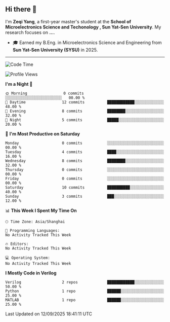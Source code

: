 ## Hi there 👋

I'm **Zeqi Yang**, a first-year master's student at the **School of Microelectronics Science and Techonology , Sun Yat-Sen University**. My research focuses on **...**.

- 🎓 Earned my B.Eng. in Microelectronics Science and Engineering from **Sun Yat-Sen University (SYSU)** in 2025.

---

<!--START_SECTION:waka-->
![Code Time](http://img.shields.io/badge/Code%20Time-6%20mins-blue)

![Profile Views](http://img.shields.io/badge/Profile%20Views-0-blue)

**I'm a Night 🦉** 

```text
🌞 Morning                0 commits           ░░░░░░░░░░░░░░░░░░░░░░░░░   00.00 % 
🌆 Daytime                12 commits          ████████████░░░░░░░░░░░░░   48.00 % 
🌃 Evening                8 commits           ████████░░░░░░░░░░░░░░░░░   32.00 % 
🌙 Night                  5 commits           █████░░░░░░░░░░░░░░░░░░░░   20.00 % 
```
📅 **I'm Most Productive on Saturday** 

```text
Monday                   0 commits           ░░░░░░░░░░░░░░░░░░░░░░░░░   00.00 % 
Tuesday                  4 commits           ████░░░░░░░░░░░░░░░░░░░░░   16.00 % 
Wednesday                8 commits           ████████░░░░░░░░░░░░░░░░░   32.00 % 
Thursday                 0 commits           ░░░░░░░░░░░░░░░░░░░░░░░░░   00.00 % 
Friday                   0 commits           ░░░░░░░░░░░░░░░░░░░░░░░░░   00.00 % 
Saturday                 10 commits          ██████████░░░░░░░░░░░░░░░   40.00 % 
Sunday                   3 commits           ███░░░░░░░░░░░░░░░░░░░░░░   12.00 % 
```


📊 **This Week I Spent My Time On** 

```text
🕑︎ Time Zone: Asia/Shanghai

💬 Programming Languages: 
No Activity Tracked This Week

🔥 Editors: 
No Activity Tracked This Week

💻 Operating System: 
No Activity Tracked This Week
```

**I Mostly Code in Verilog** 

```text
Verilog                  2 repos             ████████████░░░░░░░░░░░░░   50.00 % 
Python                   1 repo              ██████░░░░░░░░░░░░░░░░░░░   25.00 % 
MATLAB                   1 repo              ██████░░░░░░░░░░░░░░░░░░░   25.00 % 
```




 Last Updated on 12/09/2025 18:41:11 UTC
<!--END_SECTION:waka-->
